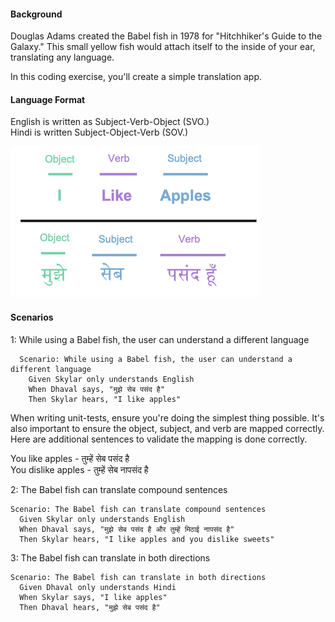 #### Background

Douglas Adams created the Babel fish in 1978 for "Hitchhiker's Guide to the Galaxy." This small yellow fish would attach itself to the inside of your ear, translating any language.

In this coding exercise, you'll create a simple translation app.

#### Language Format  
  
English is written as Subject-Verb-Object (SVO.)  
Hindi is written Subject-Object-Verb (SOV.)  

![Language Format](img/language-format.png)

#### Scenarios

1: While using a Babel fish, the user can understand a different language

```feature
  Scenario: While using a Babel fish, the user can understand a different language
    Given Skylar only understands English
    When Dhaval says, "मुझे सेब पसंद है"
    Then Skylar hears, "I like apples"
```

When writing unit-tests, ensure you're doing the simplest thing possible. It's also important to ensure the object, subject, and verb are mapped correctly. Here are additional sentences to validate the mapping is done correctly.  
  
You like apples - तुम्हें सेब पसंद है  
You dislike apples - तुम्हें सेब नापसंद है  
  
2: The Babel fish can translate compound sentences

```feature
Scenario: The Babel fish can translate compound sentences
  Given Skylar only understands English
  When Dhaval says, "मुझे सेब पसंद है और तुम्हें मिठाई नापसंद है"
  Then Skylar hears, "I like apples and you dislike sweets"
```

3: The Babel fish can translate in both directions  

```feature
Scenario: The Babel fish can translate in both directions  
  Given Dhaval only understands Hindi
  When Skylar says, "I like apples"
  Then Dhaval hears, "मुझे सेब पसंद है"
```
